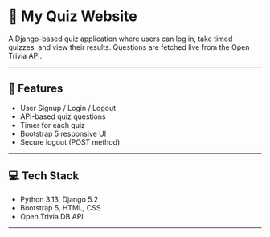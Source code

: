 # 🧠 My Quiz Website

A Django-based quiz application where users can log in, take timed quizzes, and view their results. Questions are fetched live from the Open Trivia API.

---

## 🚀 Features

- User Signup / Login / Logout
- API-based quiz questions
- Timer for each quiz
- Bootstrap 5 responsive UI
- Secure logout (POST method)

---

## 💻 Tech Stack

- Python 3.13, Django 5.2
- Bootstrap 5, HTML, CSS
- Open Trivia DB API

---

